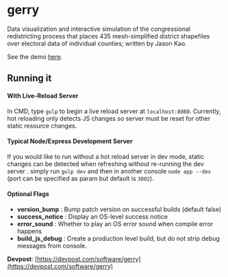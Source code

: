 # gerry

Data visualization and interactive simulation of the congressional redistricting process that places 435 mesh-simplified district shapefiles over electoral data of individual counties; written by Jason Kao.

See the demo [here](http://gerryapp.com.s3-website-us-east-1.amazonaws.com/).

## Running it

#### With Live-Reload Server ###

In CMD, type `gulp` to begin a live reload server at `localhost:8080`. 
Currently, hot reloading only detects JS changes so server must be reset for other static resource changes.

#### Typical Node/Express Development Server ###

If you would like to run without a hot reload server in dev mode, static changes can be detected when refreshing
without re-running the dev server . simply run `gulp dev` and then in another console `node app --dev` 
(port can be specified as param but default is `3002`).

#### Optional Flags ###

- **version_bump** : Bump patch version on successful builds (default false)
- **success_notice**  : Display an OS-level success notice
- **error_sound** : Whether to play an OS error sound when compile error happens
- **build_js_debug** : Create a production level build, but do not strip debug messages from console.

**Devpost**: [https://devpost.com/software/gerry](https://devpost.com/software/gerry)
